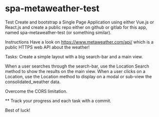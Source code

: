 # spa-metaweather-test

Test
Create and bootstrap a Single Page Application using either Vue.js or React.js and create a public repo either on github or gitlab for this app, named spa-metaweather-test (or something similar). 

Instructions
Have a look on https://www.metaweather.com/api/ which is a public HTTPS web API about the weather! 

Tasks:
Create a simple layout with a big search-bar and a main view. 

When a user searches through the search-bar, use the Location Search method to show the results on the main view.
When a user clicks on a Location, use the Location method to display on a modal or sub-view the consolidated_weather data.

Overcome the CORS limitation.

** Track your progress and each task with a commit.

Best of luck!
